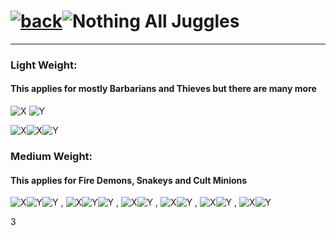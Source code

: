 # [![back](https://cdn.discordapp.com/emojis/887168885747511396?size=32)](https://dxrpy.github.io/Dxrpys-Garbage-Website/castle)![`Nothing`](https://cdn.discordapp.com/attachments/584355797366997002/889386862916014090/nothing.png) All Juggles

---

### Light Weight:
#### This applies for mostly Barbarians and Thieves but there are many more

![X](https://user-images.githubusercontent.com/64295233/138256597-34a928cb-d366-4524-85cf-b781dc3af844.png)
![Y](https://user-images.githubusercontent.com/64295233/138256611-fa628b00-2a5a-4416-a913-f410790bdd3b.png)


![X](https://user-images.githubusercontent.com/64295233/138256597-34a928cb-d366-4524-85cf-b781dc3af844.png)![X](https://user-images.githubusercontent.com/64295233/138256597-34a928cb-d366-4524-85cf-b781dc3af844.png)![Y](https://user-images.githubusercontent.com/64295233/138256611-fa628b00-2a5a-4416-a913-f410790bdd3b.png)

### Medium Weight:
#### This applies for Fire Demons, Snakeys and Cult Minions

![X](https://user-images.githubusercontent.com/64295233/138256597-34a928cb-d366-4524-85cf-b781dc3af844.png)![Y](https://user-images.githubusercontent.com/64295233/138256611-fa628b00-2a5a-4416-a913-f410790bdd3b.png)![Y](https://user-images.githubusercontent.com/64295233/138256611-fa628b00-2a5a-4416-a913-f410790bdd3b.png) , ![X](https://user-images.githubusercontent.com/64295233/138256597-34a928cb-d366-4524-85cf-b781dc3af844.png)![Y](https://user-images.githubusercontent.com/64295233/138256611-fa628b00-2a5a-4416-a913-f410790bdd3b.png)![Y](https://user-images.githubusercontent.com/64295233/138256611-fa628b00-2a5a-4416-a913-f410790bdd3b.png) , ![X](https://user-images.githubusercontent.com/64295233/138256597-34a928cb-d366-4524-85cf-b781dc3af844.png)![Y](https://user-images.githubusercontent.com/64295233/138256611-fa628b00-2a5a-4416-a913-f410790bdd3b.png) , ![X](https://user-images.githubusercontent.com/64295233/138256597-34a928cb-d366-4524-85cf-b781dc3af844.png)![Y](https://user-images.githubusercontent.com/64295233/138256611-fa628b00-2a5a-4416-a913-f410790bdd3b.png) , ![X](https://user-images.githubusercontent.com/64295233/138256597-34a928cb-d366-4524-85cf-b781dc3af844.png)![Y](https://user-images.githubusercontent.com/64295233/138256611-fa628b00-2a5a-4416-a913-f410790bdd3b.png) , ![X](https://user-images.githubusercontent.com/64295233/138256597-34a928cb-d366-4524-85cf-b781dc3af844.png)![Y](https://user-images.githubusercontent.com/64295233/138256611-fa628b00-2a5a-4416-a913-f410790bdd3b.png)

3
